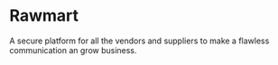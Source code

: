 # Rawmart
A secure platform for all the vendors and suppliers to make a flawless communication an grow business.
